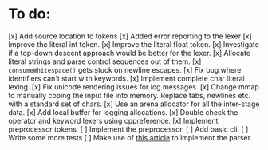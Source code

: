 # To do:
[x] Add source location to tokens
[x] Added error reporting to the lexer
[x] Improve the literal int token.
[x] Improve the literal float token.
[x] Investigate if a top-down descent approach would be better for the lexer.
[x] Allocate literal strings and parse control sequences out of them.
[x] `consumeWhitespace()` gets stuck on newline escapes.
[x] Fix bug where identifiers can't start with keywords.
[x] Implement complete char literal lexing.
[x] Fix unicode rendering issues for log messages.
[x] Change mmap to manually coping the input file into memory. Replace tabs, newlines etc. with a standard set of chars.
[x] Use an arena allocator for all the inter-stage data.
[x] Add local buffer for logging allocations.
[x] Double check the operator and keyword lexers using cppreference.
[x] Implement preprocessor tokens.
[ ] Implement the preprocessor.
[ ] Add basic cli.
[ ] Write some more tests
[ ] Make use of [this article](https://en.wikipedia.org/wiki/Recursive_descent_parser) to implement the parser.
